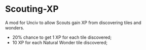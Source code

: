 # Scouting-XP
A mod for Unciv to allow Scouts gain XP from discovering tiles and wonders.

- 20% chance to get 1 XP for each tile discovered;
- 10 XP for each Natural Wonder tile discovered;
